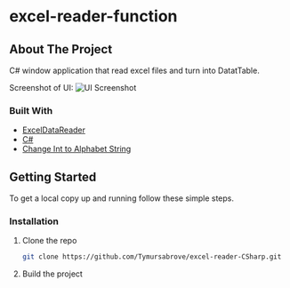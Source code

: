 # excel-reader-function

## About The Project
C# window application that read excel files and turn into DatatTable.

Screenshot of UI:
![UI Screenshot](https://github.com/Tymursabrove/excel-reader-function/blob/main/Main.png)

### Built With

* [ExcelDataReader](https://github.com/ExcelDataReader/ExcelDataReader)
* [C#](https://en.wikipedia.org/wiki/C_Sharp_(programming_language))
* [Change Int to Alphabet String](https://github.com/Tymursabrove/int-to-alphabet)

<!-- GETTING STARTED -->
## Getting Started

To get a local copy up and running follow these simple steps.

### Installation
1. Clone the repo
   ```sh
   git clone https://github.com/Tymursabrove/excel-reader-CSharp.git
   ```
2. Build the project


